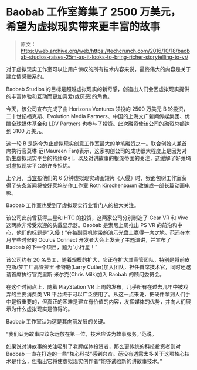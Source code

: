 # Baobab 工作室筹集了 2500 万美元，希望为虚拟现实带来更丰富的故事

> 原文：<https://web.archive.org/web/https://techcrunch.com/2016/10/18/baobab-studios-raises-25m-as-it-looks-to-bring-richer-storytelling-to-vr/>

对于虚拟现实工作室可以让用户惊叹的所有技术内容来说，最终伟大的内容是关于建立情感联系的。

Baobab Studios 的目标是超越虚拟现实的新奇感，创造出人们会因虚拟现实提供的丰富体验和互动而更加喜爱(或厌恶)的角色。

今天，该公司宣布完成了由 Horizons Ventures 领投的 2500 万美元 B 轮投资，二十世纪福克斯、Evolution Media Partners、中国的上海文广新闻传媒集团、优酷全球媒体基金和 LDV Partners 也参与了投资。此次融资使该公司的融资总额达到 3100 万美元。

这一轮 B 是迄今为止虚拟现实创意工作室最大的单笔融资之一。联合创始人兼首席执行官莫琳·范(Maureen Fan)表示，这家初创公司的成功很大程度上是因为对新生虚拟现实平台的持续牵引，以及对讲故事的根深蒂固的关注，这缓解了好莱坞对虚拟现实平台的许多担忧。

上个月，当[宣布](https://web.archive.org/web/20230307000844/http://www.latimes.com/entertainment/movies/la-et-mn-vr-invasion-roth-madagascar-baobab-20160925-snap-story.html)他们的 6 分钟虚拟现实动画短片《入侵》时，猴面包树工作室获得了头条新闻将被好莱坞制作工作室 Roth Kirschenbaum 改编成一部长篇动画电影。

Baobab 工作室也受到了虚拟现实行业看门人的极大关注。

该公司此前曾获得三星和 HTC 的投资，这两家公司分别制造了 Gear VR 和 Vive 这两款非常受欢迎的头戴显示器。Baobab 是索尼上周推出 PS VR 的前沿和中心，他们的标题是“入侵！”在每副耳机附带的演示光盘上赢得一席之地。范还在本月早些时候的 Oculus Connect 开发者大会上发表了主题演讲，并宣布了 Baobab 的下一个项目，题为“小行星！”

该公司约有 20 名员工，随着规模的扩大，它正在扩大其高管团队，特别是将前皮克斯/梦工厂高管拉里·卡特勒(Larry Cutler)加入团队，担任首席技术官，同时还邀请首席执行官克里斯·米尔克(Chris Milk)加入 Baobab 的顾问委员会。

在这个时间点上，随着 PlayStation VR 上周的发布，几乎所有在过去几年中被戏弄的主要消费类 VR 平台终于可以广泛使用了。从这一点来说，把硬件拿到人们手中是很重要的，但真正的困难是建立有价值的内容，发挥媒体的优势，并向人们展示为什么虚拟现实是值得的。

Baobab 工作室认为这是其向前发展的关键。

“我们认为故事应该永远放在第一位，技术应该为故事服务，”范说。

如果说对讲故事的关注吸引了老牌媒体投资者，那么更传统的科技投资者则对 Baobab 一直在打造的一些“核心科技”感到兴奋。范没有透露太多关于这项核心技术是什么，但指出它将使虚拟现实创作者“能够试验新的讲故事技术。”